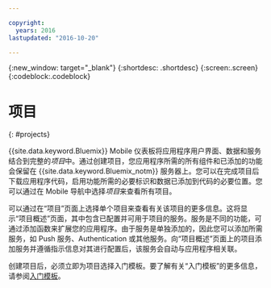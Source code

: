 ```yaml
---

copyright:
  years: 2016
lastupdated: "2016-10-20"

---
```

{:new_window: target="_blank"}
{:shortdesc: .shortdesc}
{:screen:.screen}
{:codeblock:.codeblock}

# 项目
{: #projects}

{{site.data.keyword.Bluemix}} Mobile 仪表板将应用程序用户界面、数据和服务结合到完整的*项目*中。通过创建项目，您应用程序所需的所有组件和已添加的功能会保留在 {{site.data.keyword.Bluemix_notm}} 服务器上。您可以在完成项目后下载应用程序代码，启用功能所需的必要标识和数据已添加到代码的必要位置。您可以通过在 Mobile 导航中选择*项目*来查看所有项目。  

可以通过在“项目”页面上选择单个项目来查看有关该项目的更多信息。这将显示“项目概述”页面，其中包含已配置并可用于项目的服务。服务是不同的功能，可通过添加函数来扩展您的应用程序。由于服务是单独添加的，因此您可以添加所需服务，如 Push 服务、Authentication 或其他服务。向“项目概述”页面上的项目添加服务并遵循指示信息对其进行配置后，该服务会自动与应用程序相关联。

创建项目后，必须立即为项目选择入门模板。要了解有关“入门模板”的更多信息，请参阅[入门模板](starters.html)。

